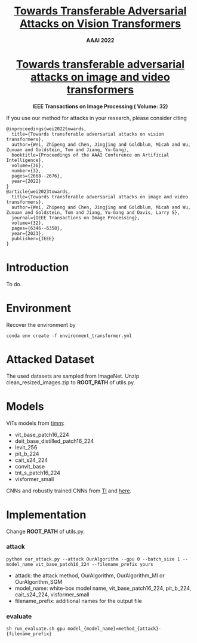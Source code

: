 <div align="center">

<h1><a href="https://ojs.aaai.org/index.php/AAAI/article/download/20169/19928">Towards Transferable Adversarial Attacks on Vision Transformers</a></h1>

**AAAI 2022**

<h1><a href="https://ieeexplore.ieee.org/abstract/document/10319323">Towards transferable adversarial attacks on image and video transformers</a></h1>

**IEEE Transactions on Image Processing ( Volume: 32)**

</div>

If you use our method for attacks in your research, please consider citing
```
@inproceedings{wei2022towards,
  title={Towards transferable adversarial attacks on vision transformers},
  author={Wei, Zhipeng and Chen, Jingjing and Goldblum, Micah and Wu, Zuxuan and Goldstein, Tom and Jiang, Yu-Gang},
  booktitle={Proceedings of the AAAI Conference on Artificial Intelligence},
  volume={36},
  number={3},
  pages={2668--2676},
  year={2022}
}
@article{wei2023towards,
  title={Towards transferable adversarial attacks on image and video transformers},
  author={Wei, Zhipeng and Chen, Jingjing and Goldblum, Micah and Wu, Zuxuan and Goldstein, Tom and Jiang, Yu-Gang and Davis, Larry S},
  journal={IEEE Transactions on Image Processing},
  volume={32},
  pages={6346--6358},
  year={2023},
  publisher={IEEE}
}
```
# Introduction
To do.


# Environment
Recover the environment by
```
conda env create -f environment_transformer.yml
```

# Attacked Dataset
The used datasets are sampled from ImageNet. Unzip clean_resized_images.zip to **ROOT_PATH** of utils.py.

# Models
ViTs models from [timm](https://github.com/rwightman/pytorch-image-models): 
* vit_base_patch16_224
* deit_base_distilled_patch16_224
* levit_256
* pit_b_224
* cait_s24_224
* convit_base
* tnt_s_patch16_224
* visformer_small   

CNNs and robustly trained CNNs from [TI](https://github.com/dongyp13/Translation-Invariant-Attacks) and [here](https://github.com/tensorflow/models/tree/benchmark/research/adv_imagenet_models).

# Implementation
Change **ROOT_PATH** of utils.py.
### attack
```
python our_attack.py --attack OurAlgorithm --gpu 0 --batch_size 1 --model_name vit_base_patch16_224 --filename_prefix yours 
```
* attack: the attack method, OurAlgorithm, OurAlgorithm_MI or OurAlgorithm_SGM
* model_name: white-box model name, vit_base_patch16_224, pit_b_224, cait_s24_224, visformer_small
* filename_prefix: additional names for the output file

### evaluate
```
sh run_evaluate.sh gpu model_{model_name}=method_{attack}-{filename_prefix}
```

